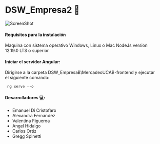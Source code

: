 # DSW_Empresa2  :office:
![ScreenShot](https://raw.github.com/bismarckpm/DSW_EmpresaB/FASE1-000/MercadeoUCAB-frontend/src/assets/img/MercadeoUCAB-logon.png)

#### Requisitos para la instalación
Maquina con sistema operativo Windows, Linux o Mac
NodeJs version 12.19.0 LTS o superior

#### Iniciar el servidor Angular: 
Dirigirse a la carpeta DSW_EmpresaB\MercadeoUCAB-frontend y ejecutar el siguiente comando:

     ng serve --o

#### Desarrolladores :computer::

- Emanuel Di Cristofaro  
- Alexandra Fernández 
- Valentina Figueroa
- Angel Hidalgo
- Carlos Ortiz
- Gregg Spinetti
